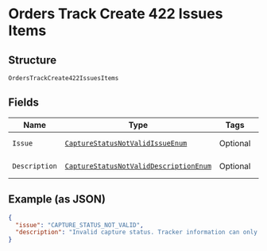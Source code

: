 
# Orders Track Create 422 Issues Items

## Structure

`OrdersTrackCreate422IssuesItems`

## Fields

| Name | Type | Tags | Description | Getter | Setter |
|  --- | --- | --- | --- | --- | --- |
| `Issue` | [`CaptureStatusNotValidIssueEnum`](../../doc/models/capture-status-not-valid-issue-enum.md) | Optional | - | CaptureStatusNotValidIssueEnum getIssue() | setIssue(CaptureStatusNotValidIssueEnum issue) |
| `Description` | [`CaptureStatusNotValidDescriptionEnum`](../../doc/models/capture-status-not-valid-description-enum.md) | Optional | - | CaptureStatusNotValidDescriptionEnum getDescription() | setDescription(CaptureStatusNotValidDescriptionEnum description) |

## Example (as JSON)

```json
{
  "issue": "CAPTURE_STATUS_NOT_VALID",
  "description": "Invalid capture status. Tracker information can only be added to captures in `COMPLETED` state."
}
```


